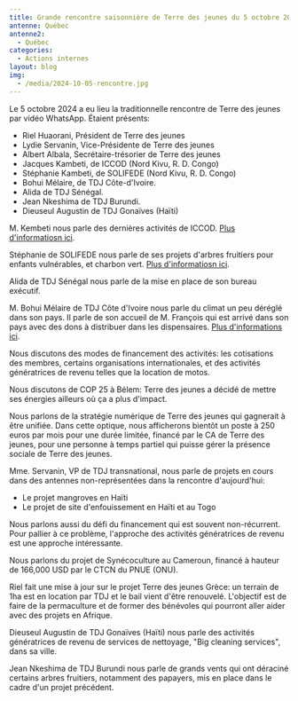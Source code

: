```yaml
---
title: Grande rencontre saisonnière de Terre des jeunes du 5 octobre 2024
antenne: Québec
antenne2:
  - Québec
categories:
  - Actions internes
layout: blog
img:
  - /media/2024-10-05-rencontre.jpg
---
```

Le 5 octobre 2024 a eu lieu la traditionnelle rencontre de Terre des jeunes par vidéo WhatsApp. Étaient présents:

* Riel Huaorani, Président de Terre des jeunes
* Lydie Servanin, Vice-Présidente de Terre des jeunes
* Albert Albala, Secrétaire-trésorier de Terre des jeunes
* Jacques Kambeti, de ICCOD (Nord Kivu, R. D. Congo)
* Stéphanie Kambeti, de SOLIFEDE (Nord Kivu, R. D. Congo)
* Bohui Mélaire, de TDJ Côte-d'Ivoire.
* Alida de TDJ Sénégal.
* Jean Nkeshima de TDJ Burundi.
* Dieuseul Augustin de TDJ Gonaïves (Haïti)

M. Kembeti nous parle des dernières activités de ICCOD. [Plus d'informatiosn ici](https://contenu.terredesjeunes.org/jekyll_blogposts/2024/10/04/iccod.html).

Stéphanie de SOLIFEDE nous parle de ses projets d'arbres fruitiers pour enfants vulnérables, et charbon vert. [Plus d'informatiosn ici](https://contenu.terredesjeunes.org/jekyll_blogposts/2024/10/03/solifede.html).

Alida de TDJ Sénégal nous parle de la mise en place de son bureau exécutif.

M. Bohui Mélaire de TDJ Côte d'Ivoire nous parle du climat un peu déréglé dans son pays. Il parle de son accueil de M. François qui est arrivé dans son pays avec des dons à distribuer dans les dispensaires. [Plus d'informations ici](https://contenu.terredesjeunes.org/jekyll_blogposts/2024/08/27/cote_divoire_don_de_materiel_medical_pour_un_dispensaire_de_kongonou.html).

Nous discutons des modes de financement des activités: les cotisations des membres, certains organisations internationales, et des activités génératrices de revenu telles que la location de motos.

Nous discutons de COP 25 à Bélem: Terre des jeunes a décidé de mettre ses énergies ailleurs où ça a plus d'impact.

Nous parlons de la stratégie numérique de Terre des jeunes qui gagnerait à être unifiée. Dans cette optique, nous afficherons bientôt un poste à 250 euros par mois pour une durée limitée, financé par le CA de Terre des jeunes, pour une personne à temps partiel qui puisse gérer la présence sociale de Terre des jeunes.

Mme. Servanin, VP de TDJ transnational, nous parle de projets en cours dans des antennes non-représentées dans la rencontre d'aujourd'hui:

* Le projet mangroves en Haïti
* Le projet de site d'enfouissement en Haïti et au Togo

Nous parlons aussi du défi du financement qui est souvent non-récurrent. Pour pallier à ce problème, l'approche des activités génératrices de revenu est une approche intéressante.

Nous parlons du projet de Synécoculture au Cameroun, financé à hauteur de 166,000 USD par le CTCN du PNUE (ONU).

Riel fait une mise à jour sur le projet Terre des jeunes Grèce: un terrain de 1ha est en location par TDJ et le bail vient d'être renouvelé. L'objectif est de faire de la permaculture et de former des bénévoles qui pourront aller aider avec des projets en Afrique.

Dieuseul Augustin de TDJ Gonaïves (Haïti) nous parle des activités génératrices de revenu de services de nettoyage, "Big cleaning services", dans sa ville.

Jean Nkeshima de TDJ Burundi nous parle de grands vents qui ont déraciné certains arbres fruitiers, notamment des papayers, mis en place dans le cadre d'un projet précédent.
